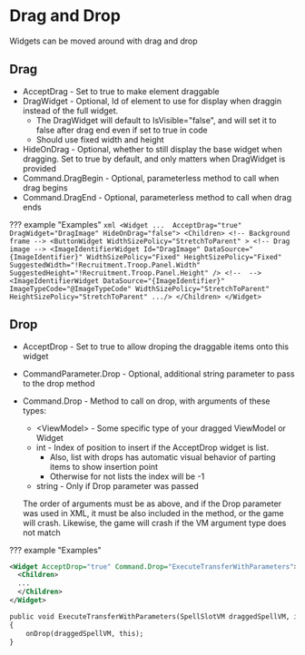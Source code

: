 # Drag and Drop

Widgets can be moved around with drag and drop

## Drag
* AcceptDrag - Set to true to make element draggable
* DragWidget - Optional, Id of element to use for display when draggin instead of the full widget.
  * The DragWidget will default to IsVisible="false", and will set it to false after drag end even if set to true in code
  * Should use fixed width and height
* HideOnDrag - Optional, whether to still display the base widget when dragging. Set to true by default, and only matters when DragWidget is provided
* Command.DragBegin - Optional, parameterless method to call when drag begins
* Command.DragEnd - Optional, parameterless method to call when drag ends

??? example "Examples"
    ``` xml
    <Widget ...  AcceptDrag="true" DragWidget="DragImage" HideOnDrag="false">
      <Children>
        <!-- Background frame -->
        <ButtonWidget WidthSizePolicy="StretchToParent" >
        <!-- Drag image -->
        <ImageIdentifierWidget Id="DragImage" DataSource="{ImageIdentifier}" WidthSizePolicy="Fixed" HeightSizePolicy="Fixed" SuggestedWidth="!Recruitment.Troop.Panel.Width" SuggestedHeight="!Recruitment.Troop.Panel.Height" />
        <!--  -->
        <ImageIdentifierWidget DataSource="{ImageIdentifier}" ImageTypeCode="@ImageTypeCode" WidthSizePolicy="StretchToParent" HeightSizePolicy="StretchToParent" .../>
      </Children>
    </Widget>
    ```

## Drop
* AcceptDrop - Set to true to allow droping the draggable items onto this widget
* CommandParameter.Drop - Optional, additional string parameter to pass to the drop method
* Command.Drop - Method to call on drop, with arguments of these types:
  * \<ViewModel\> - Some specific type of your dragged ViewModel or Widget
  * int - Index of position to insert if the AcceptDrop widget is list.
    * Also, list with drops has automatic visual behavior of parting items to show insertion point
    * Otherwise for not lists the index will be -1
  * string - Only if Drop parameter was passed
  
  The order of arguments must be as above, and if the Drop parameter was used in XML, it must be also included in the method, or the game will crash. Likewise, the game will crash if the VM argument type does not match

??? example "Examples"
``` xml
<Widget AcceptDrop="true" Command.Drop="ExecuteTransferWithParameters">
  <Children>
  ...
  </Children>
</Widget>

public void ExecuteTransferWithParameters(SpellSlotVM draggedSpellVM, int index)
{
    onDrop(draggedSpellVM, this);
}
```
    
